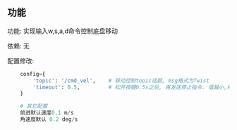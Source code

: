## 功能
功能:
    实现输入w,s,a,d命令控制底盘移动

依赖:
    无

配置修改:
```python
    config={
        'topic': '/cmd_vel',    # 移动控制topic话题, msg格式为Twist
        'timeout': 0.5,         # 松开按键0.5s之后, 再发送停止指令. 值越小,松开按键之后,越快停止
    }

    # 其它配置
    前进默认速度0.1 m/s
    角速度默认 0.2 deg/s
```